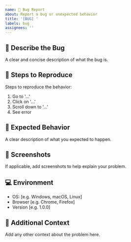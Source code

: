 ```yaml
---
name: 🐛 Bug Report
about: Report a bug or unexpected behavior
title: '[BUG] '
labels: bug
assignees: ''
---
```


## 🐞 Describe the Bug

A clear and concise description of what the bug is.

## 🔁 Steps to Reproduce

Steps to reproduce the behavior:

1. Go to '...'
2. Click on '...'
3. Scroll down to '...'
4. See error

## 📱 Expected Behavior

A clear description of what you expected to happen.

## 📸 Screenshots

If applicable, add screenshots to help explain your problem.

## 💻 Environment

- OS: [e.g. Windows, macOS, Linux]
- Browser [e.g. Chrome, Firefox]
- Version [e.g. 1.0.0]

## 📝 Additional Context

Add any other context about the problem here.
